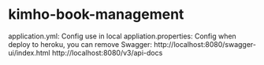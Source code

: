 # kimho-book-management
application.yml: Config use in local
appliation.properties: Config when deploy to heroku, you can remove
Swagger:    http://localhost:8080/swagger-ui/index.html
            http://localhost:8080/v3/api-docs
